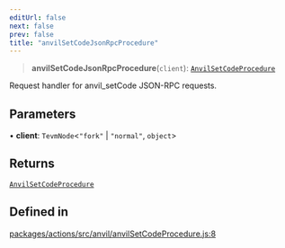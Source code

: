 ```yaml
---
editUrl: false
next: false
prev: false
title: "anvilSetCodeJsonRpcProcedure"
---
```


> **anvilSetCodeJsonRpcProcedure**(`client`): [`AnvilSetCodeProcedure`](/reference/tevm/actions/type-aliases/anvilsetcodeprocedure/)

Request handler for anvil_setCode JSON-RPC requests.

## Parameters

• **client**: `TevmNode`\<`"fork"` \| `"normal"`, `object`\>

## Returns

[`AnvilSetCodeProcedure`](/reference/tevm/actions/type-aliases/anvilsetcodeprocedure/)

## Defined in

[packages/actions/src/anvil/anvilSetCodeProcedure.js:8](https://github.com/evmts/tevm-monorepo/blob/main/packages/actions/src/anvil/anvilSetCodeProcedure.js#L8)

